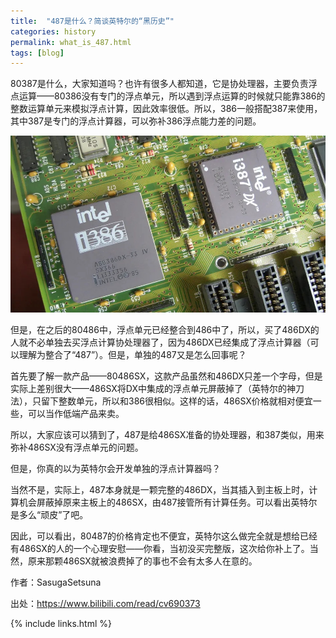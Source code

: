 ```yaml
---
title:  "487是什么？简谈英特尔的“黑历史”"
categories: history
permalink: what_is_487.html
tags: [blog]
---
```


80387是什么，大家知道吗？也许有很多人都知道，它是协处理器，主要负责浮点运算——80386没有专门的浮点单元，所以遇到浮点运算的时候就只能靠386的整数运算单元来模拟浮点计算，因此效率很低。所以，386一般搭配387来使用，其中387是专门的浮点计算器，可以弥补386浮点能力差的问题。

![主板](/images/blogs/386_mainboard.jpg)

但是，在之后的80486中，浮点单元已经整合到486中了，所以，买了486DX的人就不必单独去买浮点计算协处理器了，因为486DX已经集成了浮点计算器（可以理解为整合了“487”）。但是，单独的487又是怎么回事呢？

首先要了解一款产品——80486SX，这款产品虽然和486DX只差一个字母，但是实际上差别很大——486SX将DX中集成的浮点单元屏蔽掉了（英特尔的神刀法），只留下整数单元，所以和386很相似。这样的话，486SX价格就相对便宜一些，可以当作低端产品来卖。

所以，大家应该可以猜到了，487是给486SX准备的协处理器，和387类似，用来弥补486SX没有浮点单元的问题。

但是，你真的以为英特尔会开发单独的浮点计算器吗？

当然不是，实际上，487本身就是一颗完整的486DX，当其插入到主板上时，计算机会屏蔽掉原来主板上的486SX，由487接管所有计算任务。可以看出英特尔是多么“顽皮”了吧。

因此，可以看出，80487的价格肯定也不便宜，英特尔这么做完全就是想给已经有486SX的人的一个心理安慰——你看，当初没买完整版，这次给你补上了。当然，原来那颗486SX就被浪费掉了的事也不会有太多人在意的。 

作者：SasugaSetsuna

出处：<https://www.bilibili.com/read/cv690373>

{% include links.html %}

